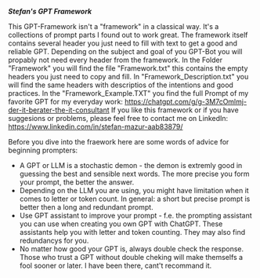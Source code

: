 ***Stefan's GPT Framework***

This GPT-Framework isn't a "framework" in a classical way. It's a collections of prompt parts I found out to work great. The framework itself contains several header you just need to fill with text to get a good and reliable GPT.
Depending on the subject and goal of you GPT-Bot you will propably not need every header from the framework.
In the Folder "Framework" you will find the file "Framework.txt" this contains the empty headers you just need to copy and fill.
In "Framework_Description.txt" you will find the same headers with descriptios of the intentions and good practices.
In the "Framework_Example.TXT" you find the full Prompt of my favorite GPT for my everyday work: https://chatgpt.com/g/g-3M7cOmlmj-der-it-berater-the-it-consultant
If you like this framework or if you have suggesions or problems, please feel free to contact me on LinkedIn: https://www.linkedin.com/in/stefan-mazur-aab83879/

Before you dive into the fraework here are some words of advice for beginning prompters:
- A GPT or LLM is a stochastic demon - the demon is extremly good in guessing the best and sensible next words. The more precise you form your prompt, the better the answer.
- Depending on the LLM you are using, you might have limitation when it comes to letter or token count. In general: a short but precise prompt is better then a long and redundant prompt.
- Use GPT assistant to improve your prompt - f.e. the prompting assistant you can use when creating you own GPT with ChatGPT. These assistants help you with letter and token counting. They may also find redundancys for you.
- No matter how good your GPT is, always double check the response. Those who trust a GPT without double cheking will make themselfs a fool sooner or later. I have been there, cant't recommand it.
